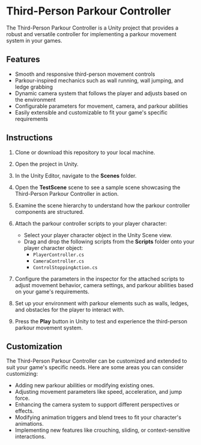# Third-Person Parkour Controller

The Third-Person Parkour Controller is a Unity project that provides a robust and versatile controller for implementing a parkour movement system in your games.


## Features

- Smooth and responsive third-person movement controls
- Parkour-inspired mechanics such as wall running, wall jumping, and ledge grabbing
- Dynamic camera system that follows the player and adjusts based on the environment
- Configurable parameters for movement, camera, and parkour abilities
- Easily extensible and customizable to fit your game's specific requirements

## Instructions

1. Clone or download this repository to your local machine.

2. Open the project in Unity.

3. In the Unity Editor, navigate to the **Scenes** folder.

4. Open the **TestScene** scene to see a sample scene showcasing the Third-Person Parkour Controller in action.

5. Examine the scene hierarchy to understand how the parkour controller components are structured.

6. Attach the parkour controller scripts to your player character:
   - Select your player character object in the Unity Scene view.
   - Drag and drop the following scripts from the **Scripts** folder onto your player character object:
     - `PlayerController.cs`
     - `CameraController.cs`
      - `ControlStoppingAction.cs`

7. Configure the parameters in the inspector for the attached scripts to adjust movement behavior, camera settings, and parkour abilities based on your game's requirements.

8. Set up your environment with parkour elements such as walls, ledges, and obstacles for the player to interact with.

9. Press the **Play** button in Unity to test and experience the third-person parkour movement system.

## Customization

The Third-Person Parkour Controller can be customized and extended to suit your game's specific needs. Here are some areas you can consider customizing:

- Adding new parkour abilities or modifying existing ones.
- Adjusting movement parameters like speed, acceleration, and jump force.
- Enhancing the camera system to support different perspectives or effects.
- Modifying animation triggers and blend trees to fit your character's animations.
- Implementing new features like crouching, sliding, or context-sensitive interactions.

